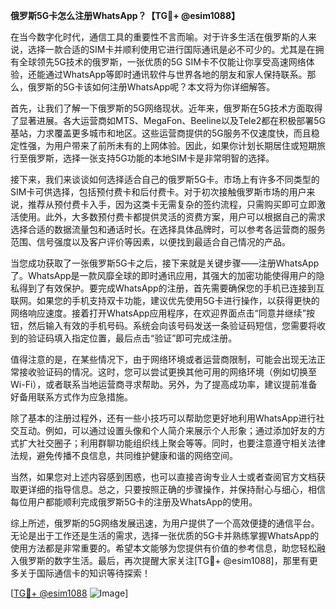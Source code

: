 **俄罗斯5G卡怎么注册WhatsApp？【TG💪+ @esim1088】**

在当今数字化时代，通信工具的重要性不言而喻。对于许多生活在俄罗斯的人来说，选择一款合适的SIM卡并顺利使用它进行国际通讯是必不可少的。尤其是在拥有全球领先5G技术的俄罗斯，一张优质的5G SIM卡不仅能让你享受高速网络体验，还能通过WhatsApp等即时通讯软件与世界各地的朋友和家人保持联系。那么，俄罗斯的5G卡该如何注册WhatsApp呢？本文将为你详细解答。

首先，让我们了解一下俄罗斯的5G网络现状。近年来，俄罗斯在5G技术方面取得了显著进展。各大运营商如MTS、MegaFon、Beeline以及Tele2都在积极部署5G基站，力求覆盖更多城市和地区。这些运营商提供的5G服务不仅速度快，而且稳定性强，为用户带来了前所未有的上网体验。因此，如果你计划长期居住或短期旅行至俄罗斯，选择一张支持5G功能的本地SIM卡是非常明智的选择。

接下来，我们来谈谈如何选择适合自己的俄罗斯5G卡。市场上有许多不同类型的SIM卡可供选择，包括预付费卡和后付费卡。对于初次接触俄罗斯市场的用户来说，推荐从预付费卡入手，因为这类卡无需复杂的签约流程，只需购买即可立即激活使用。此外，大多数预付费卡都提供灵活的资费方案，用户可以根据自己的需求选择合适的数据流量包和通话时长。在选择具体品牌时，可以参考各运营商的服务范围、信号强度以及客户评价等因素，以便找到最适合自己情况的产品。

当您成功获取了一张俄罗斯5G卡之后，接下来就是关键步骤——注册WhatsApp了。WhatsApp是一款风靡全球的即时通讯应用，其强大的加密功能使得用户的隐私得到了有效保护。要完成WhatsApp的注册，首先需要确保您的手机已连接到互联网。如果您的手机支持双卡功能，建议优先使用5G卡进行操作，以获得更快的网络响应速度。接着打开WhatsApp应用程序，在欢迎界面点击“同意并继续”按钮，然后输入有效的手机号码。系统会向该号码发送一条验证码短信，您需要将收到的验证码填入指定位置，最后点击“验证”即可完成注册。

值得注意的是，在某些情况下，由于网络环境或者运营商限制，可能会出现无法正常接收验证码的情况。这时，您可以尝试更换其他可用的网络环境（例如切换至Wi-Fi），或者联系当地运营商寻求帮助。另外，为了提高成功率，建议提前准备好备用联系方式作为应急措施。

除了基本的注册过程外，还有一些小技巧可以帮助您更好地利用WhatsApp进行社交互动。例如，可以通过设置头像和个人简介来展示个人形象；通过添加好友的方式扩大社交圈子；利用群聊功能组织线上聚会等等。同时，也要注意遵守相关法律法规，避免传播不良信息，共同维护健康和谐的网络空间。

当然，如果您对上述内容感到困惑，也可以直接咨询专业人士或者查阅官方文档获取更详细的指导信息。总之，只要按照正确的步骤操作，并保持耐心与细心，相信每位用户都能顺利完成俄罗斯5G卡的注册及WhatsApp的使用。

综上所述，俄罗斯的5G网络发展迅速，为用户提供了一个高效便捷的通信平台。无论是出于工作还是生活的需求，选择一张优质的5G卡并熟练掌握WhatsApp的使用方法都是非常重要的。希望本文能够为您提供有价值的参考信息，助您轻松融入俄罗斯的数字生活。最后，再次提醒大家关注[TG💪+ @esim1088]，那里有更多关于国际通信卡的知识等待探索！

[[TG💪+ @esim1088](https://t.me/s/esim1088) ![Image](https://i.postimg.cc/4NQfJmqS/Snipaste-2025-05-13-00-14-12.png)]